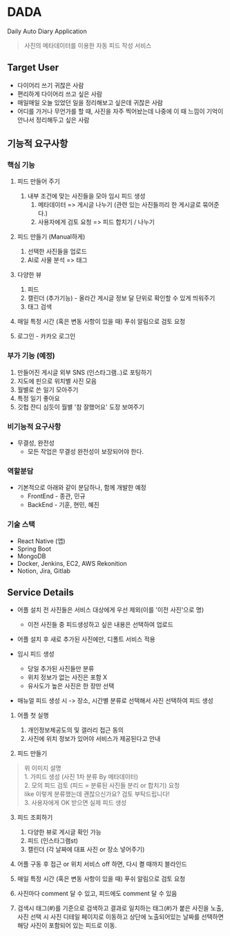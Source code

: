 # DADA
Daily Auto Diary Application

> 사진의 메타데이터를 이용한 자동 피드 작성 서비스

## Target User
- 다이어리 쓰기 귀찮은 사람
- 편리하게 다이어리 쓰고 싶은 사람
- 매일매일 오늘 있었던 일을 정리해보고 싶은데 귀찮은 사람
- 어디를 가거나 무언가를 할 때, 사진을 자주 찍어놨는데 나중에 이 때 느낌이 기억이 안나서 정리해두고 싶은 사람

##  기능적 요구사항
### 핵심 기능

1. 피드 만들어 주기
    1. 내부 조건에 맞는 사진들을 모아 임시 피드 생성
       1. 메타데이터 => 게시글 나누기 (관련 있는 사진들끼리 한 게시글로 묶어준다.)
       2. 사용자에게 검토 요청 => 피드 합치기 / 나누기

2. 피드 만들기 (Manual하게)
    1. 선택한 사진들을 업로드
    2. AI로 사물 분석 => 태그

3. 다양한 뷰
    1. 피드
    2. 캘린더 (추가기능) - 올라간 게시글 정보 달 단위로 확인할 수 있게 띄워주기
    3. 태그 검색

4. 매일 특정 시간 (혹은 변동 사항이 있을 때) 푸쉬 알림으로 검토 요청

5. 로그인 - 카카오 로그인

### 부가 기능 (예정)
1. 만들어진 게시글 외부 SNS (인스타그램..)로 포팅하기
2. 지도에 핀으로 위치별 사진 모음
3. 월별로 쓴 일기 모아주기
4. 특정 일기 좋아요
5. 깃헙 잔디 심듯이 월별 '참 잘했어요' 도장 보여주기

### 비기능적 요구사항
- 무결성, 완전성
  - 모든 작업은 무결성 완전성이 보장되어야 한다.

### 역할분담
- 기본적으로 아래와 같이 분담하나, 함께 개발한 예정
  - FrontEnd - 종관, 민규
  - BackEnd - 기훈, 현민, 혜진

### 기술 스택
- React Native (앱)
- Spring Boot 
- MongoDB
- Docker, Jenkins, EC2, AWS Rekonition
- Notion, Jira, Gitlab

## Service Details
- 어플 설치 전 사진들은 서비스 대상에게 우선 제외(이를 '이전 사진'으로 명)
  - 이전 사진들 중 피드생성하고 싶은 내용은 선택하여 업로드

- 어플 설치 후 새로 추가된 사진에만, 디폴트 서비스 적용

- 임시 피드 생성
  - 당일 추가된 사진들만 분류
  - 위치 정보가 없는 사진은 포함 X
  - 유사도가 높은 사진은 한 장만 선택

- 매뉴얼 피드 생성 시 -> 장소, 시간별 분류로 선택해서 사진 선택하여 피드 생성

1. 어플 첫 실행
   1. 개인정보제공도의 및 갤러리 접근 동의
   2. 사진에 위치 정보가 있어야 서비스가 제공된다고 안내

2. 피드 만들기

> 위 이미지 설명  
    1. 가피드 생성 (사진 1차 분류 By 메타데이터)  
    2. 모의 피드 검토 (피드 = 분류된 사진들 분리 or 합치기) 요청  
       like 이렇게 분류했는데 괜찮으신가요? 검토 부탁드립니다!  
    3. 사용자에게 OK 받으면 실제 피드 생성

3. 피드 조회하기
   1. 다양한 뷰로 게시글 확인 가능
    1. 피드 (인스타그램st)
    2. 캘린더 (각 날짜에 대표 사진 or 장소 넣어주기)

4. 어플 구동 후 접근 or 위치 서비스 off 하면, 다시 켤 때까지 블라인드

5. 매일 특정 시간 (혹은 변동 사항이 있을 때) 푸쉬 알림으로 검토 요청

6. 사진마다 comment 달 수 있고, 피드에도 comment 달 수 있음

7. 검색시 태그(#)를 기준으로 검색하고 결과로 일치하는 태그(#)가 붙은 사진을 노출,  
   사진 선택 시 사진 디테일 페이지로 이동하고 상단에 노출되어있는 날짜를 선택하면 해당 사진이 포함되어 있는 피드로 이동.